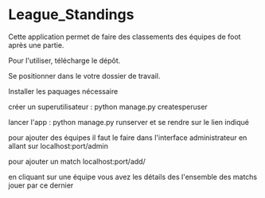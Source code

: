 # League_Standings

Cette application permet de faire des classements des équipes de foot après une partie.

Pour l'utiliser, télécharge le dépôt.

Se positionner dans le votre dossier de travail.

Installer les paquages nécessaire

créer un superutilisateur : python manage.py createsperuser

lancer l'app : python manage.py runserver et se rendre sur le lien indiqué

pour ajouter des équipes il faut le faire dans l'interface administrateur en allant sur localhost:port/admin

pour ajouter un match localhost:port/add/

en cliquant sur une équipe vous avez les détails des l'ensemble des matchs jouer par ce dernier


